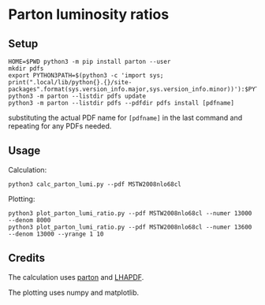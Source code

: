 # Parton luminosity ratios

## Setup

```
HOME=$PWD python3 -m pip install parton --user
mkdir pdfs
export PYTHON3PATH=$(python3 -c 'import sys; print(".local/lib/python{}.{}/site-packages".format(sys.version_info.major,sys.version_info.minor))'):$PYTHON3PATH
python3 -m parton --listdir pdfs update
python3 -m parton --listdir pdfs --pdfdir pdfs install [pdfname]
```
substituting the actual PDF name for `[pdfname]` in the last command and repeating for any PDFs needed.

## Usage

Calculation:
```
python3 calc_parton_lumi.py --pdf MSTW2008nlo68cl
```

Plotting:
```
python3 plot_parton_lumi_ratio.py --pdf MSTW2008nlo68cl --numer 13000 --denom 8000
python3 plot_parton_lumi_ratio.py --pdf MSTW2008nlo68cl --numer 13600 --denom 13000 --yrange 1 10
```

## Credits

The calculation uses [parton](https://github.com/DavidMStraub/parton) and [LHAPDF](https://lhapdf.hepforge.org/).

The plotting uses numpy and matplotlib.
